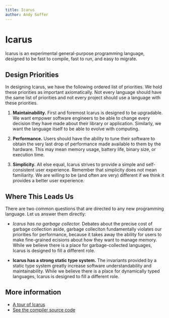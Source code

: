```yaml
---
title: Icarus
author: Andy Soffer
---
```


# Icarus

Icarus is an experimental general-purpose programming language, designed to be
fast to compile, fast to run, and easy to migrate.

## Design Priorities

In designing Icarus, we have the following ordered list of priorities. We hold
these priorities as important axiomatically. Not every language should have the
same list of priorities and not every project should use a language with these
priorities.

1. **Maintainability.** First and foremost Icarus is designed to be upgradable.
We want empower software engineers to be able to change every decision they have
made about their library or application. Similarly, we want the language itself
to be able to evolve with computing.

1. **Performance.** Users should have the ability to tune their software to
obtain the very last drop of performance made available to them by the hardware.
This may mean memory usage, battery life, binary size, or execution time.

1. **Simplicity.** All else equal, Icarus strives to provide a simple and
self-consistent user experience. Remember that simplicity does not mean
familiarity. We are willing to be (and often are very) different if we think it 
provides a better user experience.

## Where This Leads Us

There are two common questions that are directed to any new programming language.
Let us answer them directly:

* *Icarus has no garbage collector.* Debates about the precise cost of garbage
collection aside, garbage colleciton fundamentally violates our priorities for
performance, because it takes away the ability for users to make fine-grained 
ecisions about how they want to manage memory. While we believe there is a place
for garbage-collected languages, Icarus is designed to fill a different role.

* **Icarus has a strong static type system.** The invariants provided by a static
type system greatly increase software understandability and maintainability.
While we believe there is a place for dynamically typed languages, Icarus is
designed to fill a different role.

## More information

* [A tour of Icarus](tour)
* [See the compiler source code](https://github.com/asoffer/Icarus)

